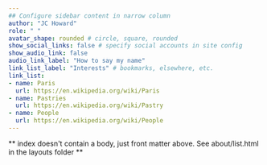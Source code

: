 ```yaml
---
## Configure sidebar content in narrow column
author: "JC Howard"
role: " "
avatar_shape: rounded # circle, square, rounded
show_social_links: false # specify social accounts in site config
show_audio_link: false
audio_link_label: "How to say my name"
link_list_label: "Interests" # bookmarks, elsewhere, etc.
link_list:
- name: Paris
  url: https://en.wikipedia.org/wiki/Paris
- name: Pastries
  url: https://en.wikipedia.org/wiki/Pastry
- name: People
  url: https://en.wikipedia.org/wiki/People
---
```


** index doesn't contain a body, just front matter above.
See about/list.html in the layouts folder **
